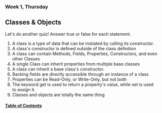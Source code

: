### Week 1, Thursday
## Classes & Objects

Let's do another quiz! Answer true or false for each statement.

1. A class is a type of data that can be instiated by calling its constructor.
2. A class's constructor is defined outside of the class definition
3. A class can contain Methods, Fields, Properties, Constructors, and even other Classes
4. A single Class can inherit properties from multiple base classes
5. A class can inherit a base class's constructor. 
6. Backing fields are directly accessible through an instance of a class
7. Properties can be Read-Only, or Write-Only, but not both
8. The keyword get is used to return a property's value, while set is used to assign it.
9. Classes and objects are totally the same thing

#### [Table of Contents](https://hcoggers.github.io/Reading-Notes-Repository/)
